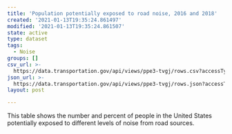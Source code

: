 ```yaml
---
title: 'Population potentially exposed to road noise, 2016 and 2018'
created: '2021-01-13T19:35:24.861497'
modified: '2021-01-13T19:35:24.861507'
state: active
type: dataset
tags:
  - Noise
groups: []
csv_url: >-
  https://data.transportation.gov/api/views/ppe3-tvgj/rows.csv?accessType=DOWNLOAD
json_url: >-
  https://data.transportation.gov/api/views/ppe3-tvgj/rows.json?accessType=DOWNLOAD
layout: post

---
```

This table shows the number and percent of people in the United States potentially exposed to different levels of noise from road sources.
